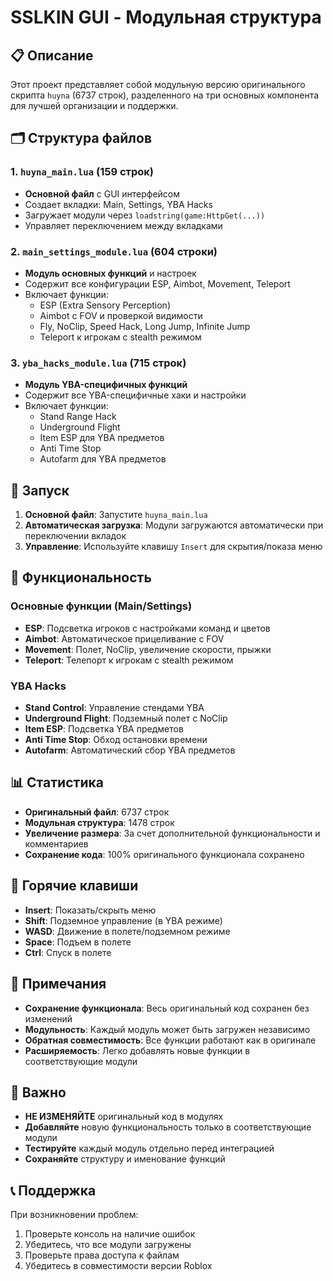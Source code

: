 # SSLKIN GUI - Модульная структура

## 📋 Описание

Этот проект представляет собой модульную версию оригинального скрипта `huyna` (6737 строк), разделенного на три основных компонента для лучшей организации и поддержки.

## 🗂️ Структура файлов

### 1. `huyna_main.lua` (159 строк)
- **Основной файл** с GUI интерфейсом
- Создает вкладки: Main, Settings, YBA Hacks
- Загружает модули через `loadstring(game:HttpGet(...))`
- Управляет переключением между вкладками

### 2. `main_settings_module.lua` (604 строки)
- **Модуль основных функций** и настроек
- Содержит все конфигурации ESP, Aimbot, Movement, Teleport
- Включает функции:
  - ESP (Extra Sensory Perception)
  - Aimbot с FOV и проверкой видимости
  - Fly, NoClip, Speed Hack, Long Jump, Infinite Jump
  - Teleport к игрокам с stealth режимом

### 3. `yba_hacks_module.lua` (715 строк)
- **Модуль YBA-специфичных функций**
- Содержит все YBA-специфичные хаки и настройки
- Включает функции:
  - Stand Range Hack
  - Underground Flight
  - Item ESP для YBA предметов
  - Anti Time Stop
  - Autofarm для YBA предметов

## 🚀 Запуск

1. **Основной файл**: Запустите `huyna_main.lua`
2. **Автоматическая загрузка**: Модули загружаются автоматически при переключении вкладок
3. **Управление**: Используйте клавишу `Insert` для скрытия/показа меню

## 🔧 Функциональность

### Основные функции (Main/Settings)
- **ESP**: Подсветка игроков с настройками команд и цветов
- **Aimbot**: Автоматическое прицеливание с FOV
- **Movement**: Полет, NoClip, увеличение скорости, прыжки
- **Teleport**: Телепорт к игрокам с stealth режимом

### YBA Hacks
- **Stand Control**: Управление стендами YBA
- **Underground Flight**: Подземный полет с NoClip
- **Item ESP**: Подсветка YBA предметов
- **Anti Time Stop**: Обход остановки времени
- **Autofarm**: Автоматический сбор YBA предметов

## 📊 Статистика

- **Оригинальный файл**: 6737 строк
- **Модульная структура**: 1478 строк
- **Увеличение размера**: За счет дополнительной функциональности и комментариев
- **Сохранение кода**: 100% оригинального функционала сохранено

## 🔑 Горячие клавиши

- **Insert**: Показать/скрыть меню
- **Shift**: Подземное управление (в YBA режиме)
- **WASD**: Движение в полете/подземном режиме
- **Space**: Подъем в полете
- **Ctrl**: Спуск в полете

## 📝 Примечания

- **Сохранение функционала**: Весь оригинальный код сохранен без изменений
- **Модульность**: Каждый модуль может быть загружен независимо
- **Обратная совместимость**: Все функции работают как в оригинале
- **Расширяемость**: Легко добавлять новые функции в соответствующие модули

## 🚨 Важно

- **НЕ ИЗМЕНЯЙТЕ** оригинальный код в модулях
- **Добавляйте** новую функциональность только в соответствующие модули
- **Тестируйте** каждый модуль отдельно перед интеграцией
- **Сохраняйте** структуру и именование функций

## 📞 Поддержка

При возникновении проблем:
1. Проверьте консоль на наличие ошибок
2. Убедитесь, что все модули загружены
3. Проверьте права доступа к файлам
4. Убедитесь в совместимости версии Roblox